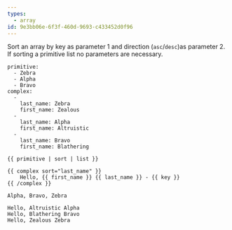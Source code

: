 ```yaml
---
types:
  - array
id: 9e3bb06e-6f3f-460d-9693-c433452d0f96
---
```

Sort an array by key as parameter 1 and direction (`asc`/`desc`)as parameter 2. If sorting a primitive list no parameters are necessary.

```.language-yaml
primitive:
  - Zebra
  - Alpha
  - Bravo
complex:
  -
    last_name: Zebra
    first_name: Zealous
  -
    last_name: Alpha
    first_name: Altruistic
  -
    last_name: Bravo
    first_name: Blathering
```

```
{{ primitive | sort | list }}

{{ complex sort="last_name" }}
    Hello, {{ first_name }} {{ last_name }} - {{ key }}
{{ /complex }}
```

```.language-output
Alpha, Bravo, Zebra

Hello, Altruistic Alpha
Hello, Blathering Bravo
Hello, Zealous Zebra
```
